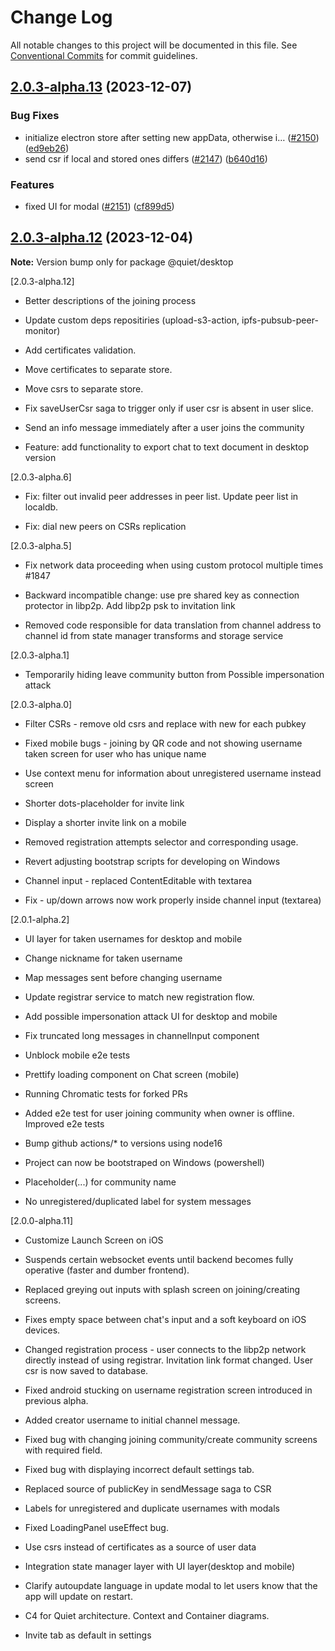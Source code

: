 # Change Log

All notable changes to this project will be documented in this file.
See [Conventional Commits](https://conventionalcommits.org) for commit guidelines.

## [2.0.3-alpha.13](https://github.com/TryQuiet/quiet/compare/@quiet/desktop@2.0.3-alpha.12...@quiet/desktop@2.0.3-alpha.13) (2023-12-07)


### Bug Fixes

* initialize electron store after setting new appData, otherwise i… ([#2150](https://github.com/TryQuiet/quiet/issues/2150)) ([ed9eb26](https://github.com/TryQuiet/quiet/commit/ed9eb266dae0a41531bb048d4a997e870c6c92c2))
* send csr if local and stored ones differs ([#2147](https://github.com/TryQuiet/quiet/issues/2147)) ([b640d16](https://github.com/TryQuiet/quiet/commit/b640d1617ec58bb93129adaf8dfebe09c8de625c))


### Features

* fixed UI for modal ([#2151](https://github.com/TryQuiet/quiet/issues/2151)) ([cf899d5](https://github.com/TryQuiet/quiet/commit/cf899d5983dd1f69605bbf622770a23884ad6f9f))





## [2.0.3-alpha.12](https://github.com/TryQuiet/quiet/compare/@quiet/desktop@2.0.3-alpha.11...@quiet/desktop@2.0.3-alpha.12) (2023-12-04)

**Note:** Version bump only for package @quiet/desktop





[2.0.3-alpha.12]

* Better descriptions of the joining process

* Update custom deps repositiries (upload-s3-action, ipfs-pubsub-peer-monitor)

* Add certificates validation.

* Move certificates to separate store.

* Move csrs to separate store.

* Fix saveUserCsr saga to trigger only if user csr is absent in user slice.

* Send an info message immediately after a user joins the community

* Feature: add functionality to export chat to text document in desktop version

[2.0.3-alpha.6]

* Fix: filter out invalid peer addresses in peer list. Update peer list in localdb.

* Fix: dial new peers on CSRs replication

[2.0.3-alpha.5]

* Fix network data proceeding when using custom protocol multiple times #1847

* Backward incompatible change: use pre shared key as connection protector in libp2p. Add libp2p psk to invitation link

* Removed code responsible for data translation from channel address to channel id from state manager transforms and storage service

[2.0.3-alpha.1]

* Temporarily hiding leave community button from Possible impersonation attack

[2.0.3-alpha.0]

* Filter CSRs - remove old csrs and replace with new for each pubkey

* Fixed mobile bugs - joining by QR code and not showing username taken screen for user who has unique name

* Use context menu for information about unregistered username instead screen

* Shorter dots-placeholder for invite link

* Display a shorter invite link on a mobile

* Removed registration attempts selector and corresponding usage.

* Revert adjusting bootstrap scripts for developing on Windows

* Channel input - replaced ContentEditable with textarea

* Fix - up/down arrows now work properly inside channel input (textarea)

[2.0.1-alpha.2]

* UI layer for taken usernames for desktop and mobile

* Change nickname for taken username

* Map messages sent before changing username

* Update registrar service to match new registration flow.

* Add possible impersonation attack UI for desktop and mobile

* Fix truncated long messages in channelInput component

* Unblock mobile e2e tests

* Prettify loading component on Chat screen (mobile)

* Running Chromatic tests for forked PRs

* Added e2e test for user joining community when owner is offline. Improved e2e tests

* Bump github actions/* to versions using node16

* Project can now be bootstraped on Windows (powershell)

* Placeholder(...) for community name

* No unregistered/duplicated label for system messages

[2.0.0-alpha.11]

* Customize Launch Screen on iOS

* Suspends certain websocket events until backend becomes fully operative (faster and dumber frontend).

* Replaced greying out inputs with splash screen on joining/creating screens.

* Fixes empty space between chat's input and a soft keyboard on iOS devices.

* Changed registration process - user connects to the libp2p network directly instead of using registrar. Invitation link format changed. User csr is now saved to database.

* Fixed android stucking on username registration screen introduced in previous alpha.

* Added creator username to initial channel message.

* Fixed bug with changing joining community/create community screens with required field.

* Fixed bug with displaying incorrect default settings tab.

* Replaced source of publicKey in sendMessage saga to CSR

* Labels for unregistered and duplicate usernames with modals

* Fixed LoadingPanel useEffect bug.

* Use csrs instead of certificates as a source of user data

* Integration state manager layer with UI layer(desktop and mobile)

* Clarify autoupdate language in update modal to let users know that the app will update on restart.

* C4 for Quiet architecture. Context and Container diagrams.

* Invite tab as default in settings
